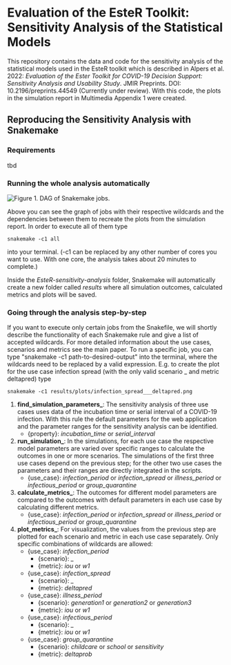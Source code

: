 # Evaluation of the EsteR Toolkit: Sensitivity Analysis of the Statistical Models

This repository contains the data and code for the sensitivity analysis of the statistical models used in the EsteR 
toolkit which is described in Alpers et al. 2022: *Evaluation of the Ester Toolkit for COVID-19 Decision Support:
Sensitivity Analysis and Usability Study*. JMIR Preprints. DOI: 10.2196/preprints.44549 (Currently under review).
With this code, the plots in the simulation report in Multimedia Appendix 1 were created.

## Reproducing the Sensitivity Analysis with Snakemake
### Requirements
tbd

### Running the whole analysis automatically
![Figure 1. DAG of Snakemake jobs.](dag.svg)

Above you can see the graph of jobs with their respective wildcards and the dependencies between them to recreate 
the plots from the simulation report. In order to execute all of them type 

    snakemake -c1 all 

into your terminal. (-c1 can be replaced by any other number of cores you want to use. With one core, 
the analysis takes about 20 minutes to complete.)

Inside the *EsteR-sensitivity-analysis* folder, Snakemake will automatically create a new folder called *results* 
where all simulation outcomes, calculated metrics and plots will be saved.

### Going through the analysis step-by-step
If you want to execute only certain jobs from the Snakefile, we will shortly describe the functionality of each Snakemake rule and give 
a list of accepted wildcards. For more detailed information about the use cases, scenarios and metrics see the main paper.
To run a specific job, you can type "snakemake -c1 path-to-desired-output" into the terminal, where the wildcards need 
to be replaced by a valid expression. E.g. to create the plot for the use case infection spread (with the only valid 
scenario _ and metric deltapred) type

    snakemake -c1 results/plots/infection_spread___deltapred.png

1. **find_simulation_parameters_**: The sensitivity analysis of three use cases uses data of the incubation time or 
serial interval of a COVID-19 infection. With this rule the default parameters for the web application and the 
parameter ranges for the sensitivity analysis can be identified.
   * {property}: *incubation_time* or *serial_interval*
2. **run_simulation_**: In the simulations, for each use case the respective model parameters are varied over specific 
ranges to calculate the outcomes in one or more scenarios. The simulations of the first three use cases depend on the 
previous step;  for the other two use cases the parameters and their ranges are directly integrated in the scripts.
   * {use_case}: *infection_period* or *infection_spread* or *illness_period* or *infectious_period* or 
   *group_quarantine*
3. **calculate_metrics_**: The outcomes for different model parameters are compared to the outcomes with default 
parameters in each use case by calculating different metrics.
   * {use_case}: *infection_period* or *infection_spread* or *illness_period* or *infectious_period* or 
   *group_quarantine*
4. **plot_metrics_**: For visualization, the values from the previous step are plotted for each scenario and metric 
in each use case separately. Only specific combinations of wildcards are allowed:
   * {use_case}: *infection_period*
     * {scenario}: *_*
     * {metric}: *iou* or *w1*
   * {use_case}: *infection_spread*
     * {scenario}: *_*
     * {metric}: *deltapred*
   * {use_case}: *illness_period*
     * {scenario}: *generation1* or *generation2* or *generation3*
     * {metric}: *iou* or *w1*
   * {use_case}: *infectious_period*
     * {scenario}: *_*
     * {metric}: *iou* or *w1*
   * {use_case}: *group_quarantine*
     * {scenario}: *childcare* or *school* or *sensitivity*
     * {metric}: *deltaprob*